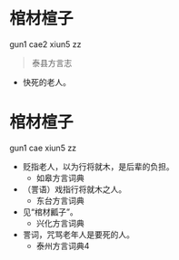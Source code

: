 # 棺材楦子
gun1 cae2 xiun5 zz
> 泰县方言志
- 快死的老人。

# 棺材楦子
gun1 cae xiun5 zz
+ 贬指老人，以为行将就木，是后辈的负担。
  * 如皋方言词典
+ （詈语）戏指行将就木之人。
  * 东台方言词典
+ 见“棺材瓤子”。
  * 兴化方言词典
+ 詈词，咒骂老年人是要死的人。
  * 泰州方言词典4
